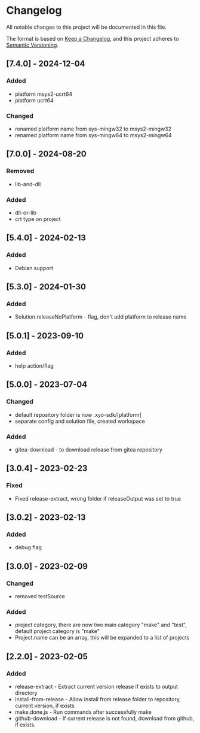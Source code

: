 # Changelog

All notable changes to this project will be documented in this file.

The format is based on [Keep a Changelog](https://keepachangelog.com/en/1.0.0/),
and this project adheres to [Semantic Versioning](https://semver.org/spec/v2.0.0.html).

## [7.4.0] - 2024-12-04

### Added

- platform msys2-ucrt64
- platform ucrt64

### Changed

- renamed platform name from sys-mingw32 to msys2-mingw32
- renamed platform name from sys-mingw64 to msys2-mingw64

## [7.0.0] - 2024-08-20

### Removed

- lib-and-dll

### Added

- dll-or-lib
- crt type on project

## [5.4.0] - 2024-02-13

### Added

- Debian support

## [5.3.0] - 2024-01-30

### Added

- Solution.releaseNoPlatform - flag, don't add platform to release name

## [5.0.1] - 2023-09-10

### Added

- help action/flag

## [5.0.0] - 2023-07-04

### Changed

- default repository folder is now .xyo-sdk/[platform]
- separate config and solution file, created workspace

### Added

- gitea-download - to download release from gitea repository

## [3.0.4] - 2023-02-23

### Fixed

- Fixed release-extract, wrong folder if releaseOutput was set to true

## [3.0.2] - 2023-02-13

### Added

- debug flag

## [3.0.0] - 2023-02-09

### Changed

- removed testSource

### Added

- project category, there are now two main category "make" and "test", default project category is "make"
- Project.name can be an array, this will be expanded to a list of projects

## [2.2.0] - 2023-02-05

### Added

- release-extract - Extract current version release if exists to output directory
- install-from-release - Allow install from release folder to repository, current version, if exists
- make.done.js - Run commands after successfully make
- github-download - If current release is not found, download from github, if exists.
